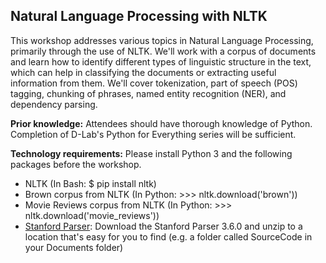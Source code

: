 ## Natural Language Processing with NLTK

This workshop addresses various topics in Natural Language Processing, primarily through the use of NLTK.
We'll work with a corpus of documents and learn how to identify different types of linguistic structure in
the text, which can help in classifying the documents or extracting useful information from them. We'll
cover tokenization, part of speech (POS) tagging, chunking of phrases, named entity recognition (NER), and
dependency parsing.

__Prior knowledge:__ Attendees should have thorough knowledge of Python. Completion of D-Lab's Python for Everything series will be sufficient.

__Technology requirements:__ Please install Python 3 and the following packages before the workshop.
* NLTK (In Bash: $ pip install nltk)
* Brown corpus from NLTK (In Python: >>> nltk.download('brown'))
* Movie Reviews corpus from NLTK (In Python: >>> nltk.download('movie_reviews'))
* [Stanford Parser](http://nlp.stanford.edu/software/lex-parser.html#Download): Download the Stanford Parser 3.6.0 and unzip to a location that's easy for you to find (e.g. a folder called SourceCode in your Documents folder)

